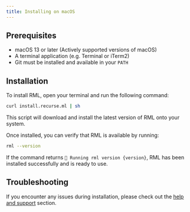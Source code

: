 ```yaml
---
title: Installing on macOS
---
```


## Prerequisites

- macOS 13 or later (Actively supported versions of macOS)
- A terminal application (e.g. Terminal or iTerm2)
- Git must be installed and available in your `PATH`

## Installation

To install RML, open your terminal and run the following command:

```bash
curl install.recurse.ml | sh
```

This script will download and install the latest version of RML onto your system.

Once installed, you can verify that RML is available by running:

```bash
rml --version
```

If the command returns `🐞 Running rml version {version}`, RML has been installed successfully and is ready to use.

## Troubleshooting

If you encounter any issues during installation, please check out the [help and support](../help-and-support.mdx) section.